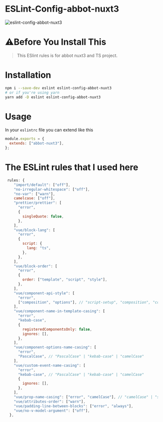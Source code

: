 # ESLint-Config-abbot-nuxt3

![eslint-config-abbot-nuxt3](https://abbot.tech/_next/image?url=%2F_next%2Fstatic%2Fmedia%2Flogo_abbot.37eb842b.png&w=1920&q=75)

# ⚠️Before You Install This

> This ESlint rules is for abbot nuxt3 and TS project.

# Installation

```bash
npm i --save-dev eslint eslint-config-abbot-nuxt3
# or if you're using yarn
yarn add -D eslint eslint-config-abbot-nuxt3
```

# Usage

In your `eslintrc` file you can extend like this

```js
module.exports = {
  extends: ["abbot-nuxt3"],
};
```

# The ESLint rules that I used here

```js
 rules: {
    "import/default": ["off"],
    "no-irregular-whitespace": ["off"],
    "no-var": ["warn"],
    camelcase: ["off"],
    "prettier/prettier": [
      "error",
      {
        singleQuote: false,
      },
    ],
    "vue/block-lang": [
      "error",
      {
        script: {
          lang: "ts",
        },
      },
    ],
    "vue/block-order": [
      "error",
      {
        order: ["template", "script", "style"],
      },
    ],
    "vue/component-api-style": [
      "error",
      ["composition", "options"], // "script-setup", "composition", "composition-vue2", or "options"
    ],
    "vue/component-name-in-template-casing": [
      "error",
      "kebab-case",
      {
        registeredComponentsOnly: false,
        ignores: [],
      },
    ],
    "vue/component-options-name-casing": [
      "error",
      "PascalCase", // "PascalCase" | "kebab-case" | "camelCase"
    ],
    "vue/custom-event-name-casing": [
      "error",
      "kebab-case", // "PascalCase" | "kebab-case" | "camelCase"
      {
        ignores: [],
      },
    ],
    "vue/prop-name-casing": ["error", "camelCase"], // "camelCase" | "snake_case"
    "vue/attributes-order": ["warn"],
    "vue/padding-line-between-blocks": ["error", "always"],
    "vue/no-v-model-argument": ["off"],
  },
```
